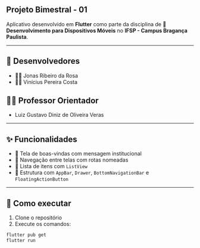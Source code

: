 ## Projeto Bimestral - 01

Aplicativo desenvolvido em **Flutter** como parte da disciplina de **📱 Desenvolvimento para Dispositivos Móveis** no **IFSP - Campus Bragança Paulista**.

---

## 👥 Desenvolvedores
- 👨‍💻 Jonas Ribeiro da Rosa  
- 👨‍💻 Vinícius Pereira Costa  

## 👨‍🏫 Professor Orientador
- Luiz Gustavo Diniz de Oliveira Veras

---

## ✨ Funcionalidades
- 🎉 Tela de boas-vindas com mensagem institucional  
- 📲 Navegação entre telas com rotas nomeadas  
- 📃 Lista de itens com `ListView`  
- 🧱 Estrutura com `AppBar`, `Drawer`, `BottomNavigationBar` e `FloatingActionButton`  

---

## 🚀 Como executar
1. Clone o repositório  
2. Execute os comandos:

```bash
flutter pub get
flutter run
